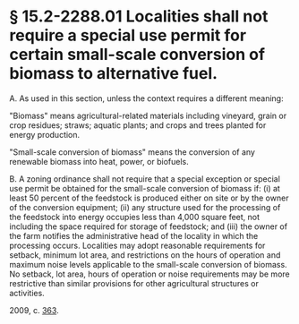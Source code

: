 # § 15.2-2288.01 Localities shall not require a special use permit for certain small-scale conversion of biomass to alternative fuel.

<p>A. As used in this section, unless the context requires a different meaning:</p><p>"Biomass" means agricultural-related materials including vineyard, grain or crop residues; straws; aquatic plants; and crops and trees planted for energy production.</p><p>"Small-scale conversion of biomass" means the conversion of any renewable biomass into heat, power, or biofuels.</p><p>B. A zoning ordinance shall not require that a special exception or special use permit be obtained for the small-scale conversion of biomass if: (i) at least 50 percent of the feedstock is produced either on site or by the owner of the conversion equipment; (ii) any structure used for the processing of the feedstock into energy occupies less than 4,000 square feet, not including the space required for storage of feedstock; and (iii) the owner of the farm notifies the administrative head of the locality in which the processing occurs. Localities may adopt reasonable requirements for setback, minimum lot area, and restrictions on the hours of operation and maximum noise levels applicable to the small-scale conversion of biomass. No setback, lot area, hours of operation or noise requirements may be more restrictive than similar provisions for other agricultural structures or activities.</p><p>2009, c. <a href='http://lis.virginia.gov/cgi-bin/legp604.exe?091+ful+CHAP0363'>363</a>.</p>